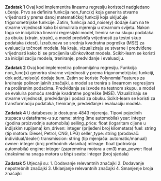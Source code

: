 **Zadatak 1**
Ovaj kod implementira linearnu regresiju koristeći nadgledano učenje. Prvo se definira funkcija non_func(x) koja generira stvarne vrijednosti y prema danoj matematičkoj funkciji koja uključuje trigonometrijske funkcije. Zatim, funkcija add_noise(y) dodaje šum na te stvarne vrijednosti kako bi simulirala mjerenja u stvarnom svijetu. Nakon toga se inicijalizira linearni regresijski model, trenira se na skupu podataka za obuku (xtrain, ytrain), a model predviđa vrijednosti za testni skup podataka (xtest). Izračunava se srednja kvadratna pogreška (MSE) za evaluaciju točnosti modela. Na kraju, vizualiziraju se stvarne i predviđene vrijednosti kako bi se procijenila učinkovitost modela. Scikit-learn se koristi za inicijalizaciju modela, treniranje, predviđanje i evaluaciju.

**Zadatak 2**
Ovaj kod implementira polinomijalnu regresiju. Funkcija non_func(x) generira stvarne vrijednosti y prema trigonometrijskoj funkciji, dok add_noise(y) dodaje šum. Zatim se koriste PolynomialFeatures za kreiranje polinomijalnih značajki, a model se trenira s linearnom regresijom na proširenim podacima. Predviđanja se izvode na testnom skupu, a model se evaluira pomoću srednje kvadratne pogreške (MSE). Vizualiziraju se stvarne vrijednosti, predviđanja i podaci za obuku. Scikit-learn se koristi za transformaciju podataka, treniranje, predviđanje i evaluaciju modela.

**Zadatak 4**
    U databeseu je dostupno 4843 mjerenja.
      Tipovi pojedinih stupaca u dataframe-u su:
        name: string (ime automobila)
        year: integer (godina proizvodnje automobila)
        selling_price: float (logaritam cijene u indijskim rupijama)
        km_driven: integer (prijeđeni broj kilometara)
        fuel: string (tip motora: Diesel, Petrol, CNG, LPG)
        seller_type: string (prodavač: individual/dealer)
        transmission: string (tip mjenjača: automatic/manual)
        owner: integer (broj prethodnih vlasnika)
        mileage: float (potrošnja automobila)
        engine: integer (zapremnina motora u cm3)
        max_power: float (maksimalna snaga motora u bhp)
        seats: integer (broj sjedala)
  
    
**Zadatak 5**
Utjecaji su:
    1. Dodavanje relevantnih značajki
    2. Dodavanje nepotrebnih značajki
    3. Uklanjanje relevantnih značajki
    4. Smanjenje broja značajki
